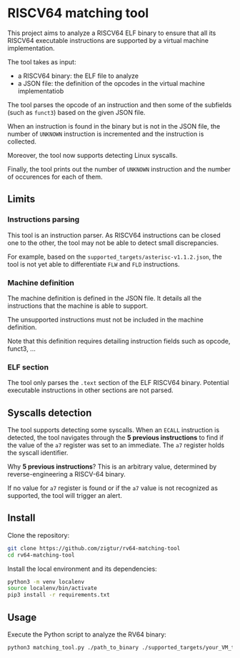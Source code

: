 # RISCV64 matching tool

This project aims to analyze a RISCV64 ELF binary to ensure that all its RISCV64 executable instructions
are supported by a virtual machine implementation.

The tool takes as input:
- a RISCV64 binary: the ELF file to analyze
- a JSON file: the definition of the opcodes in the virtual machine implementatiob

The tool parses the opcode of an instruction and then some of the subfields (such as `funct3`) based on the given JSON file.

When an instruction is found in the binary but is not in the JSON file, the number of `UNKNOWN` instruction is incremented
and the instruction is collected.

Moreover, the tool now supports detecting Linux syscalls.

Finally, the tool prints out the number of `UNKNOWN` instruction and the number of occurences for each of them.


## Limits

### Instructions parsing

This tool is an instruction parser. As RISCV64 instructions can be closed one to the other,
the tool may not be able to detect small discrepancies.

For example, based on the `supported_targets/asterisc-v1.1.2.json`, the tool is not yet able to differentiate
`FLW` and `FLD` instructions.

### Machine definition

The machine definition is defined in the JSON file. It details all the instructions that the machine is able to support.

The unsupported instructions must not be included in the machine definition.

Note that this definition requires detailing instruction fields such as opcode, funct3, ...

### ELF section

The tool only parses the `.text` section of the ELF RISCV64 binary. Potential executable instructions in other sections are not parsed.

## Syscalls detection

The tool supports detecting some syscalls. When an `ECALL` instruction is detected, the tool navigates through the **5 previous instructions** to find if the value of the `a7` register was set to an immediate.
The `a7` register holds the syscall identifier.

Why **5 previous instructions**? This is an arbitrary value, determined by reverse-engineering a RISCV-64 binary.

If no value for `a7` register is found or if the `a7` value is not recognized as supported, the tool will trigger an alert.

## Install

Clone the repository:

```bash
git clone https://github.com/zigtur/rv64-matching-tool
cd rv64-matching-tool
```

Install the local environment and its dependencies:

```bash
python3 -m venv localenv
source localenv/bin/activate
pip3 install -r requirements.txt
```

## Usage

Execute the Python script to analyze the RV64 binary:

```bash
python3 matching_tool.py ./path_to_binary ./supported_targets/your_VM_target.json
```





